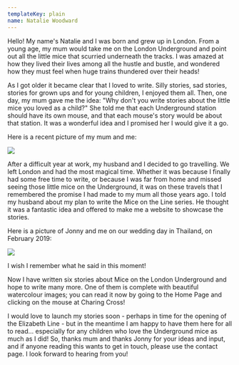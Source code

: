 ```yaml
---
templateKey: plain
name: Natalie Woodward
---
```

Hello! My name's Natalie and I was born and grew up in London. From a young age, my mum would take me on the London Underground and point out all the little mice that scurried underneath the tracks. I was amazed at how they lived their lives among all the hustle and bustle, and wondered how they must feel when huge trains thundered over their heads!

As I got older it became clear that I loved to write. Silly stories, sad stories, stories for grown ups and for young children, I enjoyed them all. Then, one day, my mum gave me the idea: "Why don't you write stories about the little mice you loved as a child?" She told me that each Underground station should have its own mouse, and that each mouse's story would be about that station. It was a wonderful idea and I promised her I would give it a go.

Here is a recent picture of my mum and me:

![](/img/mum-and-me-small.jpg)

After a difficult year at work, my husband and I decided to go travelling. We left London and had the most magical time. Whether it was because I finally had some free time to write, or because I was far from home and missed seeing those little mice on the Underground, it was on these travels that I remembered the promise I had made to my mum all those years ago. I told my husband about my plan to write the Mice on the Line series. He thought it was a fantastic idea and offered to make me a website to showcase the stories.

Here is a picture of Jonny and me on our wedding day in Thailand, on February 2019:

![](/img/jonny-and-me-small.jpg)

I wish I remember what he said in this moment!

Now I have written six stories about Mice on the London Underground and hope to write many more. One of them is complete with beautiful watercolour images; you can read it now by going to the Home Page and clicking on the mouse at Charing Cross!

I would love to launch my stories soon - perhaps in time for the opening of the Elizabeth Line - but in the meantime I am happy to have them here for all to read... especially for any children who love the Underground mice as much as I did! So, thanks mum and thanks Jonny for your ideas and input, and if anyone reading this wants to get in touch, please use the contact page. I look forward to hearing from you!
